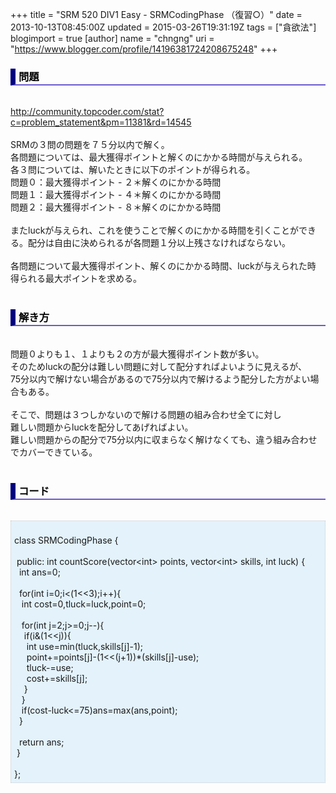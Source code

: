 +++
title = "SRM 520 DIV1 Easy - SRMCodingPhase （復習○）"
date = 2013-10-13T08:45:00Z
updated = 2015-03-26T19:31:19Z
tags = ["貪欲法"]
blogimport = true 
[author]
	name = "chngng"
	uri = "https://www.blogger.com/profile/14196381724208675248"
+++

<div dir="ltr" style="text-align: left;" trbidi="on"><h3 style="border-bottom: 2px solid slateblue; border-left: 8px solid navy; color: black; padding: 0px 0px 1px 5px;">問題 </h3><br /><a href="http://community.topcoder.com/stat?c=problem_statement&amp;pm=11381&amp;rd=14545" target="_blank">http://community.topcoder.com/stat?c=problem_statement&amp;pm=11381&amp;rd=14545</a><br /><br />SRMの３問の問題を７５分以内で解く。<br />各問題については、最大獲得ポイントと解くのにかかる時間が与えられる。<br />各３問については、解いたときに以下のポイントが得られる。<br />問題０：最大獲得ポイント - ２＊解くのにかかる時間<br />問題１：最大獲得ポイント - ４＊解くのにかかる時間<br />問題２：最大獲得ポイント - ８＊解くのにかかる時間<br /><br />またluckが与えられ、これを使うことで解くのにかかる時間を引くことができる。配分は自由に決められるが各問題１分以上残さなければならない。<br /><br />各問題について最大獲得ポイント、解くのにかかる時間、luckが与えられた時<br />得られる最大ポイントを求める。<br /><br /><h3 style="border-bottom: 2px solid slateblue; border-left: 8px solid navy; color: black; padding: 0px 0px 1px 5px;">解き方 </h3><br />問題０よりも１、１よりも２の方が最大獲得ポイント数が多い。<br />そのためluckの配分は難しい問題に対して配分すればよいように見えるが、<br />75分以内で解けない場合があるので75分以内で解けるよう配分した方がよい場合もある。<br /><br />そこで、問題は３つしかないので解ける問題の組み合わせ全てに対し<br />難しい問題からluckを配分してあげればよい。<br />難しい問題からの配分で75分以内に収まらなく解けなくても、違う組み合わせでカバーできている。<br /><br /><h3 style="border-bottom: 2px solid slateblue; border-left: 8px solid navy; color: black; padding: 0px 0px 1px 5px;">コード </h3><br /><div style="background-color: #e3f2fb; border: 1px dotted #CCCCCC; padding: 5px;"><br />class SRMCodingPhase {<br /><br /><span class="Apple-tab-span" style="white-space: pre;"> </span>public: int countScore(vector&lt;int&gt; points, vector&lt;int&gt; skills, int luck) {<br /><span class="Apple-tab-span" style="white-space: pre;">  </span>int ans=0;<br /><br /><span class="Apple-tab-span" style="white-space: pre;">  </span>for(int i=0;i&lt;(1&lt;&lt;3);i++){<br /><span class="Apple-tab-span" style="white-space: pre;">   </span>int cost=0,tluck=luck,point=0;<br /><br /><span class="Apple-tab-span" style="white-space: pre;">   </span>for(int j=2;j&gt;=0;j--){<br /><span class="Apple-tab-span" style="white-space: pre;">    </span>if(i&amp;(1&lt;&lt;j)){<br /><span class="Apple-tab-span" style="white-space: pre;">     </span>int use=min(tluck,skills[j]-1);<br /><span class="Apple-tab-span" style="white-space: pre;">     </span>point+=points[j]-(1&lt;&lt;(j+1))*(skills[j]-use);<br /><span class="Apple-tab-span" style="white-space: pre;">     </span>tluck-=use;<br /><span class="Apple-tab-span" style="white-space: pre;">     </span>cost+=skills[j];<br /><span class="Apple-tab-span" style="white-space: pre;">    </span>}<br /><span class="Apple-tab-span" style="white-space: pre;">   </span>}<br /><span class="Apple-tab-span" style="white-space: pre;">   </span>if(cost-luck&lt;=75)ans=max(ans,point);<br /><span class="Apple-tab-span" style="white-space: pre;">  </span>}<br /><br /><span class="Apple-tab-span" style="white-space: pre;">  </span>return ans;<br /><span class="Apple-tab-span" style="white-space: pre;"> </span>}<br /><br />};</div></div>
